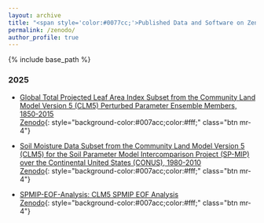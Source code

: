```yaml
---
layout: archive
title: "<span style='color:#0077cc;'>Published Data and Software on Zenodo</span>"
permalink: /zenodo/
author_profile: true
---
```


{% include base_path %}

### 2025
* [Global Total Projected Leaf Area Index Subset from the Community Land Model Version 5 (CLM5) Perturbed Parameter Ensemble Members, 1850-2015](https://zenodo.org/records/15170936)      
[Zenodo](https://zenodo.org/records/15170936){: style="background-color:#007acc;color:#fff;" class="btn mr-4"}


* [Soil Moisture Data Subset from the Community Land Model Version 5 (CLM5) for the Soil Parameter Model Intercomparison Project (SP-MIP) over the Continental United States (CONUS), 1980-2010](https://zenodo.org/records/15078448)    
[Zenodo](https://zenodo.org/records/15078448){: style="background-color:#007acc;color:#fff;" class="btn mr-4"}

* [SPMIP-EOF-Analysis: CLM5 SPMIP EOF Analysis](https://zenodo.org/records/14888812)        
[Zenodo](https://zenodo.org/records/14888812){: style="background-color:#007acc;color:#fff;" class="btn mr-4"}


